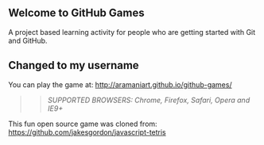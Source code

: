 ## Welcome to GitHub Games

A project based learning activity for people who are getting started with Git and GitHub.

## Changed to my username

You can play the game at: http://aramaniart.github.io/github-games/

>> _*SUPPORTED BROWSERS*: Chrome, Firefox, Safari, Opera and IE9+_

This fun open source game was cloned from: https://github.com/jakesgordon/javascript-tetris
